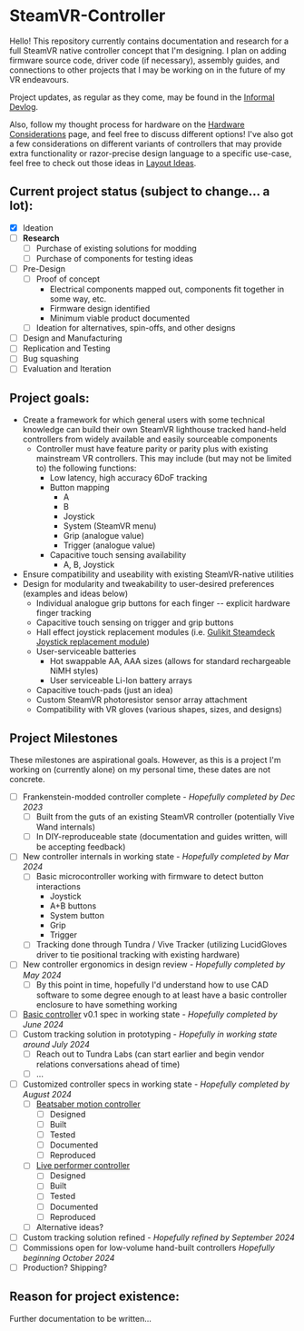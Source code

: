 # SteamVR-Controller

Hello! This repository currently contains documentation and research for a full SteamVR native controller concept that I'm designing. I plan on adding firmware source code, driver code (if necessary), assembly guides, and connections to other projects that I may be working on in the future of my VR endeavours.

Project updates, as regular as they come, may be found in the [Informal Devlog](docs/informal-devlog/_intro.md).

Also, follow my thought process for hardware on the [Hardware Considerations](docs/hardware-considerations.md) page, and feel free to discuss different options! I've also got a few considerations on different variants of controllers that may provide extra functionality or razor-precise design language to a specific use-case, feel free to check out those ideas in [Layout Ideas](docs/variants/layout-ideas.md).

## Current project status (subject to change... a lot):
- [x] Ideation
- [ ] **Research**
    - [ ] Purchase of existing solutions for modding
    - [ ] Purchase of components for testing ideas
- [ ] Pre-Design
    - [ ] Proof of concept
        - Electrical components mapped out, components fit together in some way, etc.
        - Firmware design identified
        - Minimum viable product documented
    - [ ] Ideation for alternatives, spin-offs, and other designs
- [ ] Design and Manufacturing
- [ ] Replication and Testing
- [ ] Bug squashing
- [ ] Evaluation and Iteration

## Project goals:
- Create a framework for which general users with some technical knowledge can build their own SteamVR lighthouse tracked hand-held controllers from widely available and easily sourceable components
    - Controller must have feature parity or parity plus with existing mainstream VR controllers. This may include (but may not be limited to) the following functions:
        - Low latency, high accuracy 6DoF tracking
        - Button mapping
            - A
            - B
            - Joystick
            - System (SteamVR menu)
            - Grip (analogue value)
            - Trigger (analogue value)
        - Capacitive touch sensing availability
            - A, B, Joystick
- Ensure compatibility and useability with existing SteamVR-native utilities
- Design for modularity and tweakability to user-desired preferences (examples and ideas below)
    - Individual analogue grip buttons for each finger -- explicit hardware finger tracking
    - Capacitive touch sensing on trigger and grip buttons
    - Hall effect joystick replacement modules (i.e. [Gulikit Steamdeck Joystick replacement module](https://www.gulikit.com/productinfo/854122.html))
    - User-serviceable batteries
        - Hot swappable AA, AAA sizes (allows for standard rechargeable NiMH styles)
        - User serviceable Li-Ion battery arrays
    - Capacitive touch-pads (just an idea)
    - Custom SteamVR photoresistor sensor array attachment
    - Compatibility with VR gloves (various shapes, sizes, and designs)

## Project Milestones

These milestones are aspirational goals. However, as this is a project I'm working on (currently alone) on my personal time, these dates are not concrete.

- [ ] Frankenstein-modded controller complete - *Hopefully completed by Dec 2023*
    - [ ] Built from the guts of an existing SteamVR controller (potentially Vive Wand internals)
    - [ ] In DIY-reproduceable state (documentation and guides written, will be accepting feedback)
- [ ] New controller internals in working state - *Hopefully completed by Mar 2024*
    - [ ] Basic microcontroller working with firmware to detect button interactions
        - Joystick
        - A+B buttons
        - System button
        - Grip
        - Trigger
    - [ ] Tracking done through Tundra / Vive Tracker (utilizing LucidGloves driver to tie positional tracking with existing hardware)
- [ ] New controller ergonomics in design review - *Hopefully completed by May 2024*
    - [ ] By this point in time, hopefully I'd understand how to use CAD software to some degree enough to at least have a basic controller enclosure to have something working
- [ ] [Basic controller](/docs/variants/main-controller.md) v0.1 spec in working state - *Hopefully completed by June 2024*
- [ ] Custom tracking solution in prototyping - *Hopefully in working state around July 2024*
    - [ ] Reach out to Tundra Labs (can start earlier and begin vendor relations conversations ahead of time)
    - [ ] ...
- [ ] Customized controller specs in working state - *Hopefully completed by August 2024*
    - [ ] [Beatsaber motion controller](/docs/variants/motion-controller.md)
        - [ ] Designed
        - [ ] Built
        - [ ] Tested
        - [ ] Documented
        - [ ] Reproduced
    - [ ] [Live performer controller](/docs/variants/pro-controller.md)
        - [ ] Designed
        - [ ] Built
        - [ ] Tested
        - [ ] Documented
        - [ ] Reproduced
    - [ ] Alternative ideas?
- [ ] Custom tracking solution refined - *Hopefully refined by September 2024*
- [ ] Commissions open for low-volume hand-built controllers *Hopefully beginning October 2024*
- [ ] Production? Shipping?

## Reason for project existence:
Further documentation to be written...
